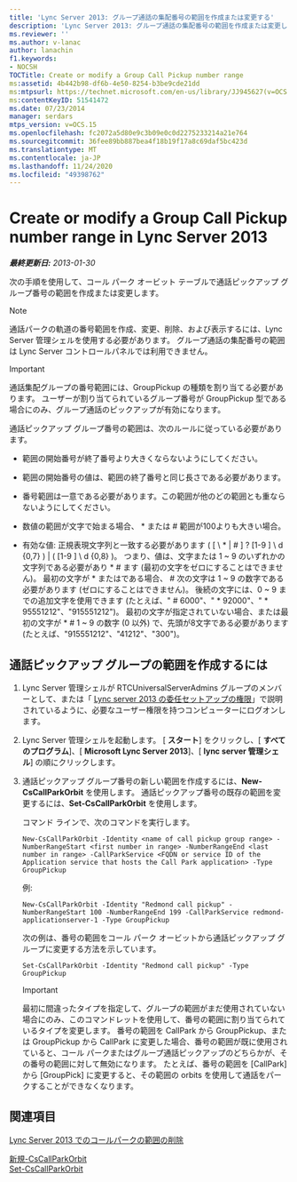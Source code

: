 ```yaml
---
title: 'Lync Server 2013: グループ通話の集配番号の範囲を作成または変更する'
description: 'Lync Server 2013: グループ通話の集配番号の範囲を作成または変更します。'
ms.reviewer: ''
ms.author: v-lanac
author: lanachin
f1.keywords:
- NOCSH
TOCTitle: Create or modify a Group Call Pickup number range
ms:assetid: 4b442b98-df6b-4e50-8254-b3be9cde21dd
ms:mtpsurl: https://technet.microsoft.com/en-us/library/JJ945627(v=OCS.15)
ms:contentKeyID: 51541472
ms.date: 07/23/2014
manager: serdars
mtps_version: v=OCS.15
ms.openlocfilehash: fc2072a5d80e9c3b09e0c0d2275233214a21e764
ms.sourcegitcommit: 36fee89bb887bea4f18b19f17a8c69daf5bc423d
ms.translationtype: MT
ms.contentlocale: ja-JP
ms.lasthandoff: 11/24/2020
ms.locfileid: "49398762"
---
```

# <a name="create-or-modify-a-group-call-pickup-number-range-in-lync-server-2013"></a>Create or modify a Group Call Pickup number range in Lync Server 2013

<div data-xmlns="http://www.w3.org/1999/xhtml">

<div class="topic" data-xmlns="http://www.w3.org/1999/xhtml" data-msxsl="urn:schemas-microsoft-com:xslt" data-cs="https://msdn.microsoft.com/">

<div data-asp="https://msdn2.microsoft.com/asp">



</div>

<div id="mainSection">

<div id="mainBody">

<span> </span>

_**最終更新日:** 2013-01-30_

次の手順を使用して、コール パーク オービット テーブルで通話ピックアップ グループ番号の範囲を作成または変更します。

<div>


> [!NOTE]  
> 通話パークの軌道の番号範囲を作成、変更、削除、および表示するには、Lync Server 管理シェルを使用する必要があります。 グループ通話の集配番号の範囲は Lync Server コントロールパネルでは利用できません。



</div>

<div>


> [!IMPORTANT]  
> 通話集配グループの番号範囲には、GroupPickup の種類を割り当てる必要があります。 ユーザーが割り当てられているグループ番号が GroupPickup 型である場合にのみ、グループ通話のピックアップが有効になります。



</div>

通話ピックアップ グループ番号の範囲は、次のルールに従っている必要があります。

  - 範囲の開始番号が終了番号より大きくならないようにしてください。

  - 範囲の開始番号の値は、範囲の終了番号と同じ長さである必要があります。

  - 番号範囲は一意である必要があります。この範囲が他のどの範囲とも重ならないようにしてください。

  - 数値の範囲が文字で始まる場合、 \* または \# 範囲が100よりも大きい場合。

  - 有効な値: 正規表現文字列と一致する必要があります ( \[ \\ \* | \# \] ? \[1-9 \] \\ d {0,7} ) | ( \[1-9 \] \\ d {0,8} )。 つまり、値は、文字または 1 ~ 9 のいずれかの文字列である必要があり \* \# ます (最初の文字をゼロにすることはできません)。 最初の文字が \* またはである場合、 \# 次の文字は 1 ~ 9 の数字である必要があります (ゼロにすることはできません)。 後続の文字には、0 ~ 9 までの追加文字を使用できます (たとえば、" \# 6000"、" \* 92000"、" \* 95551212"、"915551212")。 最初の文字が指定されていない場合、または最初の文字が \* \# 1 ~ 9 の数字 (0 以外) で、先頭が8文字である必要があります (たとえば、"915551212"、"41212"、"300")。

<div>

## <a name="to-create-or-modify-a-call-pickup-group-range"></a>通話ピックアップ グループの範囲を作成するには

1.  Lync Server 管理シェルが RTCUniversalServerAdmins グループのメンバーとして、または「 [Lync server 2013 の委任セットアップの権限](lync-server-2013-delegate-setup-permissions.md)」で説明されているように、必要なユーザー権限を持つコンピューターにログオンします。

2.  Lync Server 管理シェルを起動します。 [ **スタート**] をクリックし、[ **すべてのプログラム**]、[ **Microsoft Lync Server 2013**]、[ **lync server 管理シェル**] の順にクリックします。

3.  通話ピックアップ グループ番号の新しい範囲を作成するには、**New-CsCallParkOrbit** を使用します。 通話ピックアップ番号の既存の範囲を変更するには、**Set-CsCallParkOrbit** を使用します。
    
    コマンド ラインで、次のコマンドを実行します。
    
        New-CsCallParkOrbit -Identity <name of call pickup group range> -NumberRangeStart <first number in range> -NumberRangeEnd <last number in range> -CallParkService <FQDN or service ID of the Application service that hosts the Call Park application> -Type GroupPickup
    
    例:
    
        New-CsCallParkOrbit -Identity "Redmond call pickup" -NumberRangeStart 100 -NumberRangeEnd 199 -CallParkService redmond-applicationserver-1 -Type GroupPickup
    
    次の例は、番号の範囲をコール パーク オービットから通話ピックアップ グループに変更する方法を示しています。
    
        Set-CsCallParkOrbit -Identity "Redmond call pickup" -Type GroupPickup
    
    <div>
    

    > [!IMPORTANT]  
    > 最初に間違ったタイプを指定して、グループの範囲がまだ使用されていない場合にのみ、このコマンドレットを使用して、番号の範囲に割り当てられているタイプを変更します。 番号の範囲を CallPark から GroupPickup、または GroupPickup から CallPark に変更した場合、番号の範囲が既に使用されていると、コール パークまたはグループ通話ピックアップのどちらかが、その番号の範囲に対して無効になります。 たとえば、番号の範囲を [CallPark] から [GroupPick] に変更すると、その範囲の orbits を使用して通話をパークすることができなくなります。

    
    </div>

</div>

<div>

## <a name="see-also"></a>関連項目


[Lync Server 2013 でのコールパークの範囲の削除](lync-server-2013-delete-a-call-park-orbit-range.md)  


[新規-CsCallParkOrbit](https://docs.microsoft.com/powershell/module/skype/New-CsCallParkOrbit)  
[Set-CsCallParkOrbit](https://docs.microsoft.com/powershell/module/skype/Set-CsCallParkOrbit)  
  

</div>

</div>

<span> </span>

</div>

</div>

</div>

